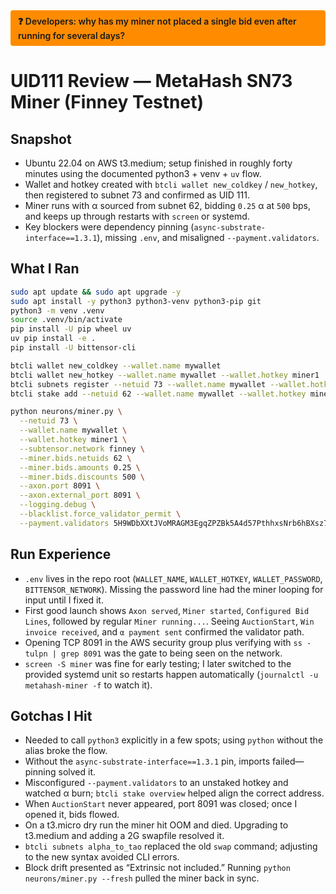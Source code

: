 <div style="background-color:#ff8c00;color:#1a1a1a;padding:8px 12px;font-weight:600;border-radius:4px;">
❓ Developers: why has my miner not placed a single bid even after running for several days?
</div>

UID111 Review — MetaHash SN73 Miner (Finney Testnet)
====================================================

Snapshot
--------
- Ubuntu 22.04 on AWS t3.medium; setup finished in roughly forty minutes using the documented python3 + venv + `uv` flow.
- Wallet and hotkey created with `btcli wallet new_coldkey` / `new_hotkey`, then registered to subnet 73 and confirmed as UID 111.
- Miner runs with α sourced from subnet 62, bidding `0.25` α at `500` bps, and keeps up through restarts with `screen` or systemd.
- Key blockers were dependency pinning (`async-substrate-interface==1.3.1`), missing `.env`, and misaligned `--payment.validators`.

What I Ran
----------
```bash
sudo apt update && sudo apt upgrade -y
sudo apt install -y python3 python3-venv python3-pip git
python3 -m venv .venv
source .venv/bin/activate
pip install -U pip wheel uv
uv pip install -e .
pip install -U bittensor-cli

btcli wallet new_coldkey --wallet.name mywallet
btcli wallet new_hotkey --wallet.name mywallet --wallet.hotkey miner1
btcli subnets register --netuid 73 --wallet.name mywallet --wallet.hotkey miner1
btcli stake add --netuid 62 --wallet.name mywallet --wallet.hotkey miner1 --amount 0.15

python neurons/miner.py \
  --netuid 73 \
  --wallet.name mywallet \
  --wallet.hotkey miner1 \
  --subtensor.network finney \
  --miner.bids.netuids 62 \
  --miner.bids.amounts 0.25 \
  --miner.bids.discounts 500 \
  --axon.port 8091 \
  --axon.external_port 8091 \
  --logging.debug \
  --blacklist.force_validator_permit \
  --payment.validators 5H9WDbXXtJVoMRAGM3EgqZPZBk5A4d57PthhxsNrb6hBXsz7
```

Run Experience
--------------
- `.env` lives in the repo root (`WALLET_NAME`, `WALLET_HOTKEY`, `WALLET_PASSWORD`, `BITTENSOR_NETWORK`). Missing the password line had the miner looping for input until I fixed it.
- First good launch shows `Axon served`, `Miner started`, `Configured Bid Lines`, followed by regular `Miner running...`. Seeing `AuctionStart`, `Win invoice received`, and `α payment sent` confirmed the validator path.
- Opening TCP 8091 in the AWS security group plus verifying with `ss -tulpn | grep 8091` was the gate to being seen on the network.
- `screen -S miner` was fine for early testing; I later switched to the provided systemd unit so restarts happen automatically (`journalctl -u metahash-miner -f` to watch it).

Gotchas I Hit
-------------
- Needed to call `python3` explicitly in a few spots; using `python` without the alias broke the flow.
- Without the `async-substrate-interface==1.3.1` pin, imports failed—pinning solved it.
- Misconfigured `--payment.validators` to an unstaked hotkey and watched α burn; `btcli stake overview` helped align the correct address.
- When `AuctionStart` never appeared, port 8091 was closed; once I opened it, bids flowed.
- On a t3.micro dry run the miner hit OOM and died. Upgrading to t3.medium and adding a 2G swapfile resolved it.
- `btcli subnets alpha_to_tao` replaced the old `swap` command; adjusting to the new syntax avoided CLI errors.
- Block drift presented as “Extrinsic not included.” Running `python neurons/miner.py --fresh` pulled the miner back in sync.

